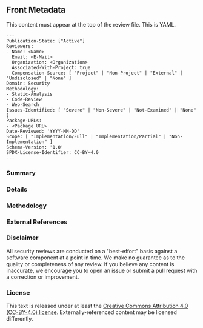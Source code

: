 ## Front Metadata

This content must appear at the top of the review file. This is YAML.
```
---
Publication-State: ["Active"]
Reviewers:
- Name: <Name>
  Email: <E-Mail>
  Organization: <Organization>
  Associated-With-Project: true
  Compensation-Source: [ "Project" | "Non-Project" | "External" | "Undisclosed" | "None" ]
Domain: Security
Methodology:
- Static-Analysis
- Code-Review
- Web-Search
Issues-Identified: [ "Severe" | "Non-Severe" | "Not-Examined" | "None" ]
Package-URLs:
- <Package URL>
Date-Reviewed: 'YYYY-MM-DD'
Scope: [ "Implementation/Full" | "Implementation/Partial" | "Non-Implementation" ]
Schema-Version: '1.0'
SPDX-License-Identifier: CC-BY-4.0
---
```

### Summary

<!-- [Required]
	Add a summary of the review. It can be as simple as,
	"There were no notable findings." This section should be
	no more than one short paragraph.
-->

### Details

<!-- [Optional]
	Use this section to describe any findings and to provide
	additional information. It can be as long as you'd like.
	If a threat model or assumed context is relevant, feel free
	to include it here.
-->

### Methodology

<!-- [Required]
	This section describes what was actually done when performing
	the review.
-->

### External References

<!-- [Optional]
	If the security review was conducted by a third-party or published
	at an external location, include a reference to that assessment. You
	can also reference external URLs for any other purpose.
-->

### Disclaimer

All security reviews are conducted on a "best-effort" basis against a software
component at a point in time. We make no guarantee as to the quality or completeness
of any review. If you believe any content is inaccurate, we encourage you to open
an issue or submit a pull request with a correction or improvement.

### License

This text is released under at least the
[Creative Commons Attribution 4.0 (CC-BY-4.0) license](https://creativecommons.org/licenses/by/4.0/legalcode.txt).
Externally-referenced content may be licensed differently.
